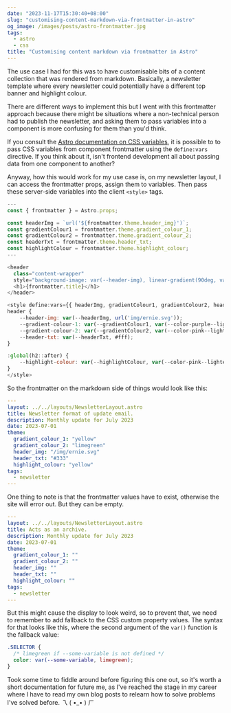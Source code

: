 ```yaml
---
date: "2023-11-17T15:30:40+08:00"
slug: "customising-content-markdown-via-frontmatter-in-astro"
og_image: /images/posts/astro-frontmatter.jpg
tags:
  - astro
  - css
title: "Customising content markdown via frontmatter in Astro"
---
```


The use case I had for this was to have customisable bits of a content collection that was rendered from markdown. Basically, a newsletter template where every newsletter could potentially have a different top banner and highlight colour.

There are different ways to implement this but I went with this frontmatter approach because there might be situations where a non-technical person had to publish the newsletter, and asking them to pass variables into a component is more confusing for them than you'd think.

If you consult the [Astro documentation on CSS variables](https://docs.astro.build/en/guides/styling/#css-variables), it is possible to to pass CSS variables from component frontmatter using the `define:vars` directive. If you think about it, isn't frontend development all about passing data from one component to another?

Anyway, how this would work for my use case is, on my newsletter layout, I can access the frontmatter props, assign them to variables. Then pass these server-side variables into the client `<style>` tags.

```javascript
---
const { frontmatter } = Astro.props;

const headerImg = `url('${frontmatter.theme.header_img}')`;
const gradientColour1 = frontmatter.theme.gradient_colour_1;
const gradientColour2 = frontmatter.theme.gradient_colour_2;
const headerTxt = frontmatter.theme.header_txt;
const highlightColour = frontmatter.theme.highlight_colour;
---

<header
  class="content-wrapper"
  style="background-image: var(--header-img), linear-gradient(90deg, var(--gradient-colour-1) 0%, var(--gradient-colour-2) 100%); color: var(--header-txt)">
  <h1>{frontmatter.title}</h1>
</header>

<style define:vars={{ headerImg, gradientColour1, gradientColour2, headerTxt, highlightColour }}>
header {
	--header-img: var(--headerImg, url('img/ernie.svg'));
	--gradient-colour-1: var(--gradientColour1, var(--color-purple--lighter));
	--gradient-colour-2: var(--gradientColour2, var(--color-pink--lighter));
	--header-txt: var(--headerTxt, #fff);
}

:global(h2::after) {
	--highlight-colour: var(--highlightColour, var(--color-pink--lightest));
}
</style>
```

So the frontmatter on the markdown side of things would look like this:

```yaml
---
layout: ../../layouts/NewsletterLayout.astro
title: Newsletter format of update email.
description: Monthly update for July 2023
date: 2023-07-01
theme:
  gradient_colour_1: "yellow"
  gradient_colour_2: "limegreen"
  header_img: "/img/ernie.svg"
  header_txt: "#333"
  highlight_colour: "yellow"
tags:
  - newsletter
---
```

One thing to note is that the frontmatter values have to exist, otherwise the site will error out. But they can be empty.

```yaml
---
layout: ../../layouts/NewsletterLayout.astro
title: Acts as an archive.
description: Monthly update for July 2023
date: 2023-07-01
theme:
  gradient_colour_1: ""
  gradient_colour_2: ""
  header_img: ""
  header_txt: ""
  highlight_colour: ""
tags:
  - newsletter
---
```

But this might cause the display to look weird, so to prevent that, we need to remember to add fallback to the CSS custom property values. The syntax for that looks like this, where the second argument of the `var()` function is the fallback value:

```css
.SELECTOR {
  /* limegreen if --some-variable is not defined */
  color: var(--some-variable, limegreen);
}
```

Took some time to fiddle around before figuring this one out, so it's worth a short documentation for future me, as I've reached the stage in my career where I have to read my own blog posts to relearn how to solve problems I've solved before. <span class="kaomoji">乁 ⁠(⁠ ⁠•⁠_⁠•⁠ ⁠)⁠ ㄏ </span>
